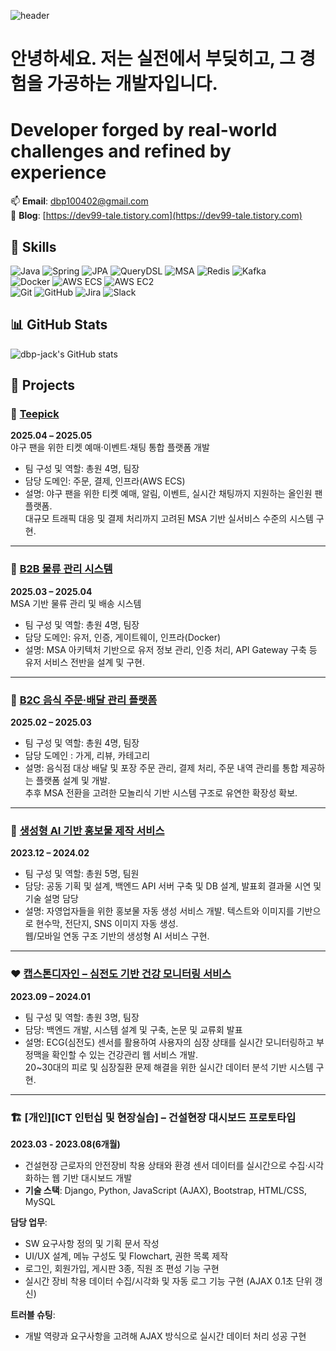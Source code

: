 <!-- 헤더 이미지 -->

![header](https://capsule-render.vercel.app/api?type=speech&color=0d8abc&height=200&section=header&text=%20Welcome%20to%20dbp-jack's%20GitHub!%20👋🏻&fontSize=30&fontColor=ffffff&descAlignY=28)

<!-- 소개 문구 -->

# 안녕하세요. 저는 실전에서 부딪히고, 그 경험을 가공하는 개발자입니다.
# Developer forged by real-world challenges and refined by experience

📫 **Email**: dbp100402@gmail.com  
📘 **Blog**: [https://dev99-tale.tistory.com](https://dev99-tale.tistory.com)

## 🔧 Skills

![Java](https://img.shields.io/badge/Java-007396?style=flat&logo=openjdk&logoColor=white)
![Spring](https://img.shields.io/badge/Spring-6DB33F?style=flat&logo=spring&logoColor=white)
![JPA](https://img.shields.io/badge/JPA-59666C?style=flat)
![QueryDSL](https://img.shields.io/badge/QueryDSL-009688?style=flat)
![MSA](https://img.shields.io/badge/MSA-FF7043?style=flat)
![Redis](https://img.shields.io/badge/Redis-DC382D?style=flat&logo=redis&logoColor=white)
![Kafka](https://img.shields.io/badge/Kafka-231F20?style=flat&logo=apachekafka&logoColor=white)
<br/>
![Docker](https://img.shields.io/badge/Docker-2496ED?style=flat&logo=docker&logoColor=white)
![AWS ECS](https://img.shields.io/badge/AWS_ECS-FF9900?style=flat&logo=amazonaws&logoColor=white)
![AWS EC2](https://img.shields.io/badge/AWS_EC2-FF9900?style=flat&logo=amazonec2&logoColor=white)
<br/>
![Git](https://img.shields.io/badge/Git-F05032?style=flat&logo=git&logoColor=white)
![GitHub](https://img.shields.io/badge/GitHub-181717?style=flat&logo=github&logoColor=white)
![Jira](https://img.shields.io/badge/Jira-0052CC?style=flat&logo=jira&logoColor=white)
![Slack](https://img.shields.io/badge/Slack-4A154B?style=flat&logo=slack&logoColor=white)

## 📊 GitHub Stats
<img src="https://github-readme-stats.vercel.app/api?username=dbp-jack&show_icons=true&theme=default" alt="dbp-jack's GitHub stats" />

## 📁 Projects

### 🧢 [Teepick](https://github.com/FINAL-SPARTA/SPARTA-FINAL-PROJECT)  
**2025.04 – 2025.05**  
야구 팬을 위한 티켓 예매·이벤트·채팅 통합 플랫폼 개발  
- 팀 구성 및 역할: 총원 4명, 팀장  
- 담당 도메인: 주문, 결제, 인프라(AWS ECS)  
- 설명: 야구 팬을 위한 티켓 예매, 알림, 이벤트, 실시간 채팅까지 지원하는 올인원 팬 플랫폼.  
  대규모 트래픽 대응 및 결제 처리까지 고려된 MSA 기반 실서비스 수준의 시스템 구현.

---

### 🚛 [B2B 물류 관리 시스템](https://github.com/sparta-i4u/sparta-msa)  
**2025.03 – 2025.04**  
MSA 기반 물류 관리 및 배송 시스템  
- 팀 구성 및 역할: 총원 4명, 팀장  
- 담당 도메인: 유저, 인증, 게이트웨이, 인프라(Docker)
- 설명: MSA 아키텍처 기반으로 유저 정보 관리, 인증 처리, API Gateway 구축 등 유저 서비스 전반을 설계 및 구현.  

---

### 🍱 [B2C 음식 주문·배달 관리 플랫폼](https://github.com/sparta-onetoone/sparta-onetoone)  
**2025.02 – 2025.03**  
- 팀 구성 및 역할: 총원 4명, 팀장
- 담당 도메인 : 가게, 리뷰, 카테고리
- 설명: 음식점 대상 배달 및 포장 주문 관리, 결제 처리, 주문 내역 관리를 통합 제공하는 플랫폼 설계 및 개발.  
  추후 MSA 전환을 고려한 모놀리식 기반 시스템 구조로 유연한 확장성 확보.

---

### 🧠 [생성형 AI 기반 홍보물 제작 서비스](https://github.com/flyai-Ambition7)  
**2023.12 – 2024.02**  
- 팀 구성 및 역할: 총원 5명, 팀원  
- 담당: 공동 기획 및 설계, 백엔드 API 서버 구축 및 DB 설계, 발표회 결과물 시연 및 기술 설명 담당  
- 설명: 자영업자들을 위한 홍보물 자동 생성 서비스 개발. 텍스트와 이미지를 기반으로 현수막, 전단지, SNS 이미지 자동 생성.  
  웹/모바일 연동 구조 기반의 생성형 AI 서비스 구현.

---

### ❤️ [캡스톤디자인 – 심전도 기반 건강 모니터링 서비스](https://github.com/dbp-jack/Development-of-daily-life-physical-monitoring-web-service-using-electrocardiogram-sensor.git)
**2023.09 – 2024.01**  
- 팀 구성 및 역할: 총원 3명, 팀장  
- 담당: 백엔드 개발, 시스템 설계 및 구축, 논문 및 교류회 발표  
- 설명: ECG(심전도) 센서를 활용하여 사용자의 심장 상태를 실시간 모니터링하고 부정맥을 확인할 수 있는 건강관리 웹 서비스 개발.  
  20~30대의 피로 및 심장질환 문제 해결을 위한 실시간 데이터 분석 기반 시스템 구현.

---

### 🏗️ [개인][ICT 인턴십 및 현장실습] – 건설현장 대시보드 프로토타입
**2023.03 - 2023.08(6개월)** 
- 건설현장 근로자의 안전장비 착용 상태와 환경 센서 데이터를 실시간으로 수집·시각화하는 웹 기반 대시보드 개발  
- **기술 스택**: Django, Python, JavaScript (AJAX), Bootstrap, HTML/CSS, MySQL  

**담당 업무**:  
- SW 요구사항 정의 및 기획 문서 작성  
- UI/UX 설계, 메뉴 구성도 및 Flowchart, 권한 목록 제작  
- 로그인, 회원가입, 게시판 3종, 직원 조 편성 기능 구현  
- 실시간 장비 착용 데이터 수집/시각화 및 자동 로그 기능 구현 (AJAX 0.1초 단위 갱신)  

**트러블 슈팅**:  
- 개발 역량과 요구사항을 고려해 AJAX 방식으로 실시간 데이터 처리 성공 구현
